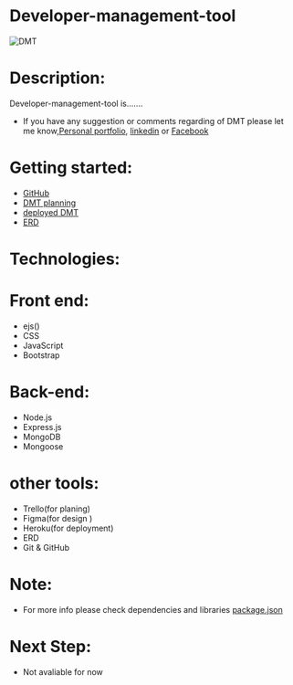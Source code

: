 # Developer-management-tool
![DMT](https://i.imgur.com/lx1Gdc0.png)


# Description:
 Developer-management-tool is.......
- If you have any suggestion or comments regarding of DMT please let me know,[Personal portfolio](https://jamieahmed-portfolio.netlify.app/), [linkedin](https://www.linkedin.com/in/jamie-ahmed-b1841421a/) or [Facebook](https://www.facebook.com/JAMIEAHMEDIBRAHIM/)
  
  

# Getting started:
- [GitHub](https://github.com/jamieahmed/developer-management-tool-)
- [DMT planning](https://trello.com/b/18L9Fg4L/dmt)
- [deployed DMT]()
- [ERD](https://app.diagrams.net/#G1RsYVTADwqsyUSGrs2H_NXIecZNsZ1kLL)
# Technologies: 
# Front end: 
 - ejs()
 - CSS
 - JavaScript
 - Bootstrap
# Back-end: 
 - Node.js
 - Express.js
 - MongoDB
 - Mongoose
# other tools: 
 - Trello(for planing)
 - Figma(for design )
 - Heroku(for deployment)
 - ERD
 - Git & GitHub
 # Note: 
  - For more info please check dependencies and libraries [package.json](https://github.com/jamieahmed/developer-management-tool-/blob/main/package.json)
# Next Step: 
  - Not avaliable for now 

 